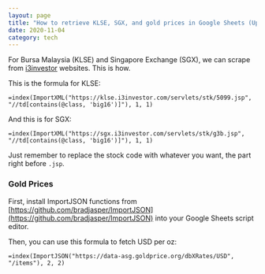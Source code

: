 ```yaml
---
layout: page
title: "How to retrieve KLSE, SGX, and gold prices in Google Sheets (Updated for 2020)"
date: 2020-11-04
category: tech
---
```


For Bursa Malaysia (KLSE) and Singapore Exchange (SGX), we can scrape from [i3investor](https://klse.i3investor.com/index.jsp) websites. This is how.

This is the formula for KLSE:

```
=index(ImportXML("https://klse.i3investor.com/servlets/stk/5099.jsp", "//td[contains(@class, 'big16')]"), 1, 1)
```

And this is for SGX:

```
=index(ImportXML("https://sgx.i3investor.com/servlets/stk/g3b.jsp", "//td[contains(@class, 'big16')]"), 1, 1)
```

Just remember to replace the stock code with whatever you want, the part right before `.jsp`.

### Gold Prices

First, install ImportJSON functions from [https://github.com/bradjasper/ImportJSON](https://github.com/bradjasper/ImportJSON) into your Google Sheets script editor.

Then, you can use this formula to fetch USD per oz:

```
=index(ImportJSON("https://data-asg.goldprice.org/dbXRates/USD", "/items"), 2, 2)
```